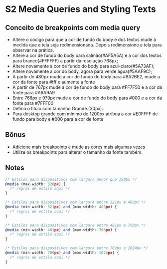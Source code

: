 # S2 Media Queries and Styling Texts

## Conceito de breakpoints com media query

- Altere o código para que a cor de fundo do body e dos textos mude à medida que a tela seja redimensionada. Depois redimensione a tela para observar na prática.
- Altere a cor de fundo do body para salmão(#AF5A5A) e a cor dos textos para branco(#FFFFFF) a partir da resolução 768px;
- Altere novamente a cor de fundo do body para azul-claro(#5A73AF);
- Altere novamente a cor do body, agora para verde água(#5AAF9C);
- A partir de 480px mude a cor de fundo do body para #8A2BE2, mude a cor da fonte para #fff e aumente a fonte
- A partir de 767px mude a cor de fundo do body para #FF7F50 e a cor da fonte para #A9A9A9
- Entre 768px e 979px mude a cor de fundo do body para #000 e a cor da fonte para #7FFF00
- Defina o título com tamanho Grande.(30px).
- Para desktop grande com mínimo de 1200px atribua a cor #E0FFFF de fundo para body e #000 para a cor de fonte

## Bônus

- Adicione mais breakpoints e mude as cores mais algumas vezes
- Utilize os breakpoints para alterar o tamanho da fonte também.

## Notes

```js
/* Estilos para dispositivos com largura menor que 320px */
@media (max-width: 320px) {
  /* regras de estilo aqui */
}

/* Estilos para dispositivos com largura entre 321px e 480px */
@media (min-width: 321px) and (max-width: 480px) {
  /* regras de estilo aqui */
}

/* Estilos para dispositivos com largura entre 481px e 768px */
@media (min-width: 481px) and (max-width: 768px) {
  /* regras de estilo aqui */
}

/* Estilos para dispositivos com largura entre 769px e 1024px */
@media (min-width: 769px) and (max-width: 1024px) {
  /* regras de estilo aqui */
}
```